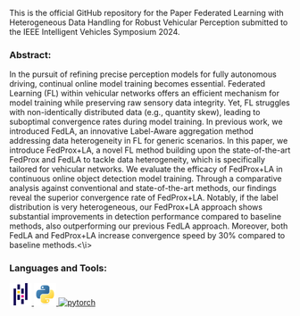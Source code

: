 This is the official GitHub repository for the Paper Federated Learning with Heterogeneous Data Handling for Robust Vehicular Perception submitted to the IEEE Intelligent Vehicles Symposium 2024. 


<h3 align="left">Abstract:</h3>
<i></i>In the pursuit of refining precise perception models for fully autonomous driving, continual online model training becomes essential. Federated Learning (FL) within vehicular networks offers an efficient mechanism for model training while preserving raw sensory data integrity. Yet, FL struggles with non-identically distributed data (e.g., quantity skew), leading to suboptimal convergence rates during model training. In previous work, we introduced FedLA, an innovative Label-Aware aggregation method addressing data heterogeneity in FL for generic scenarios.
In this paper, we introduce FedProx+LA, a novel FL method building upon the state-of-the-art FedProx and FedLA to tackle data heterogeneity, which is specifically tailored for vehicular networks. We evaluate the efficacy of FedProx+LA in continuous online object detection model training. Through a comparative analysis against conventional and state-of-the-art methods, our findings reveal the superior convergence rate of FedProx+LA. Notably, if the label distribution is very heterogeneous, our FedProx+LA approach shows substantial improvements in detection performance compared to baseline methods, also outperforming our previous FedLA approach. Moreover, both FedLA and FedProx+LA increase convergence speed by 30% compared to baseline methods.<\i>






<h3 align="left">Languages and Tools:</h3>
<p align="left"> <a href="https://pandas.pydata.org/" target="_blank" rel="noreferrer"> <img src="https://raw.githubusercontent.com/devicons/devicon/2ae2a900d2f041da66e950e4d48052658d850630/icons/pandas/pandas-original.svg" alt="pandas" width="40" height="40"/> </a> <a href="https://www.python.org" target="_blank" rel="noreferrer"> <img src="https://raw.githubusercontent.com/devicons/devicon/master/icons/python/python-original.svg" alt="python" width="40" height="40"/> </a> <a href="https://pytorch.org/" target="_blank" rel="noreferrer"> <img src="https://www.vectorlogo.zone/logos/pytorch/pytorch-icon.svg" alt="pytorch" width="40" height="40"/> </a> </p>
